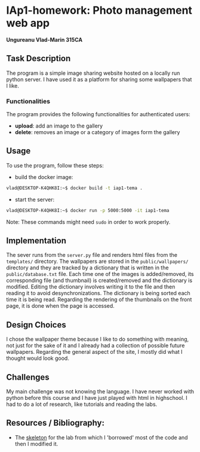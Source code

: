 # **IAp1-homework: Photo management web app**
**Ungureanu Vlad-Marin 315CA**

## Task Description
The program is a simple image sharing website hosted on a locally run python server. I have used it as a platform for sharing some wallpapers that I like.

### Functionalities
The program provides the following functionalities for authenticated users:
* **upload**: add an image to the gallery
* **delete**: removes an image or a category of images form the gallery

## Usage
To use the program, follow these steps:
* build the docker image:
```bash
vlad@DESKTOP-K4QHK8I:~$ docker build -t iap1-tema .
```
* start the server:
```bash
vlad@DESKTOP-K4QHK8I:~$ docker run -p 5000:5000 -it iap1-tema
```
Note: These commands might need `sudo` in order to work properly.

## Implementation
The sever runs from the `server.py` file and renders html files from the `templates/` directory. The wallpapers are stored in the `public/wallpapers/` directory and they are tracked by a dictionary that is written in the `public/database.txt` file. Each time one of the images is added/removed, its corresponding file (and thumbnail) is created/removed and the dictionary is modified. Editing the dictionary involves writing it to the file and then reading it to avoid desynchronizations. The dictionary is being sorted each time it is being read. Regarding the rendering of the thumbnails on the front page, it is done when the page is accessed.

## Design Choices
I chose the wallpaper theme because I like to do something with meaning, not just for the sake of it and I already had a collection of possible future wallpapers. Regarding the general aspect of the site, I mostly did what I thought would look good.

## Challenges
My main challenge was not knowing the language. I have never worked with python before this course and I have just played with html in highschool. I had to do a lot of research, like tutorials and reading the labs.

## Resources / Bibliography:
* The [skeleton](https://ocw.cs.pub.ro/courses/_media/ii/labs/s2/lab02-skel.zip) for the lab from which I 'borrowed' most of the code and then I modified it.